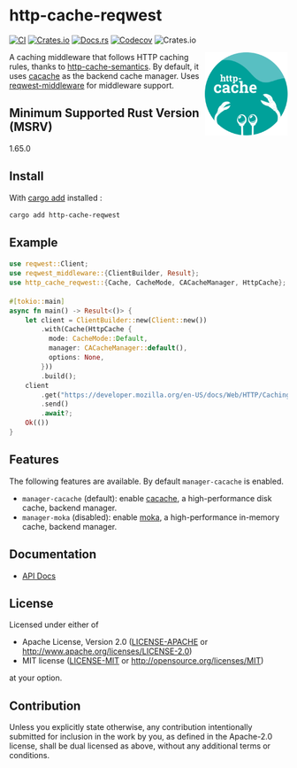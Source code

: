 # http-cache-reqwest

[![CI](https://img.shields.io/github/actions/workflow/status/06chaynes/http-cache/rust.yml?label=CI&style=for-the-badge)](https://github.com/06chaynes/http-cache/actions/workflows/rust.yml)
[![Crates.io](https://img.shields.io/crates/v/http-cache-reqwest?style=for-the-badge)](https://crates.io/crates/http-cache-reqwest)
[![Docs.rs](https://img.shields.io/docsrs/http-cache-reqwest?style=for-the-badge)](https://docs.rs/http-cache-reqwest)
[![Codecov](https://img.shields.io/codecov/c/github/06chaynes/http-cache?style=for-the-badge)](https://app.codecov.io/gh/06chaynes/http-cache)
![Crates.io](https://img.shields.io/crates/l/http-cache-reqwest?style=for-the-badge)

<img align="right" src="https://raw.githubusercontent.com/06chaynes/http-cache/latest/.assets/images/http-cache_logo_bluegreen.svg" height="150px" alt="the http-cache logo">

A caching middleware that follows HTTP caching rules,
thanks to [http-cache-semantics](https://github.com/kornelski/rusty-http-cache-semantics).
By default, it uses [cacache](https://github.com/zkat/cacache-rs) as the backend cache manager.
Uses [reqwest-middleware](https://github.com/TrueLayer/reqwest-middleware) for middleware support.

## Minimum Supported Rust Version (MSRV)

1.65.0

## Install

With [cargo add](https://github.com/killercup/cargo-edit#Installation) installed :

```sh
cargo add http-cache-reqwest
````

## Example

```rust
use reqwest::Client;
use reqwest_middleware::{ClientBuilder, Result};
use http_cache_reqwest::{Cache, CacheMode, CACacheManager, HttpCache};

#[tokio::main]
async fn main() -> Result<()> {
    let client = ClientBuilder::new(Client::new())
        .with(Cache(HttpCache {
          mode: CacheMode::Default,
          manager: CACacheManager::default(),
          options: None,
        }))
        .build();
    client
        .get("https://developer.mozilla.org/en-US/docs/Web/HTTP/Caching")
        .send()
        .await?;
    Ok(())
}
```

## Features

The following features are available. By default `manager-cacache` is enabled.

- `manager-cacache` (default): enable [cacache](https://github.com/zkat/cacache-rs), a high-performance disk cache, backend manager.
- `manager-moka` (disabled): enable [moka](https://github.com/moka-rs/moka), a high-performance in-memory cache, backend manager.

## Documentation

- [API Docs](https://docs.rs/http-cache-reqwest)

## License

Licensed under either of

- Apache License, Version 2.0
  ([LICENSE-APACHE](https://github.com/06chaynes/http-cache/blob/latest/LICENSE-APACHE) or <http://www.apache.org/licenses/LICENSE-2.0>)
- MIT license
  ([LICENSE-MIT](https://github.com/06chaynes/http-cache/blob/latest/LICENSE-MIT) or <http://opensource.org/licenses/MIT>)

at your option.

## Contribution

Unless you explicitly state otherwise, any contribution intentionally submitted
for inclusion in the work by you, as defined in the Apache-2.0 license, shall be
dual licensed as above, without any additional terms or conditions.
